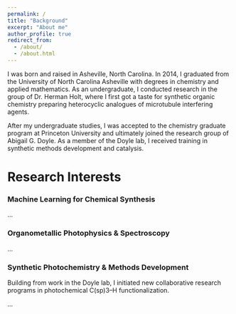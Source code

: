 ```yaml
---
permalink: /
title: "Background"
excerpt: "About me"
author_profile: true
redirect_from: 
  - /about/
  - /about.html
---
```


I was born and raised in Asheville, North Carolina. In 2014, I graduated from the University of North Carolina Asheville with degrees in chemistry and applied mathematics. As an undergraduate, I conducted research in the group of Dr. Herman Holt, where I first got a taste for synthetic organic chemistry preparing heterocyclic analogues of microtubule interfering agents.

After my undergraduate studies, I was accepted to the chemistry graduate program at Princeton University and ultimately joined the research group of Abigail G. Doyle. As a member of the Doyle lab, I received training in synthetic methods development and catalysis. 

Research Interests
======
### Machine Learning for Chemical Synthesis
...

### Organometallic Photophysics & Spectroscopy
...

### Synthetic Photochemistry & Methods Development
Building from work in the Doyle lab, I initiated new collaborative research programs in photochemical C(sp)3–H functionalization.

...
